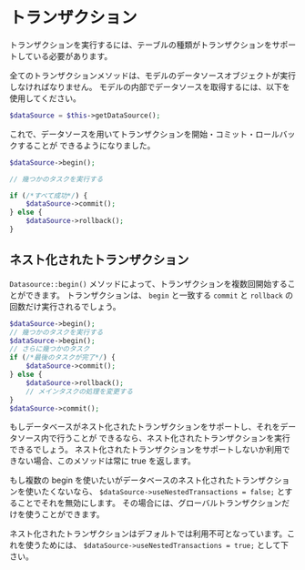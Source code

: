 # トランザクション

トランザクションを実行するには、テーブルの種類がトランザクションをサポートしている必要があります。

全てのトランザクションメソッドは、モデルのデータソースオブジェクトが実行しなければなりません。
モデルの内部でデータソースを取得するには、以下を使用してください。

``` php
$dataSource = $this->getDataSource();
```

これで、データソースを用いてトランザクションを開始・コミット・ロールバックすることが
できるようになりました。

``` php
$dataSource->begin();

// 幾つかのタスクを実行する

if (/*すべて成功*/) {
    $dataSource->commit();
} else {
    $dataSource->rollback();
}
```

## ネスト化されたトランザクション

`Datasource::begin()` メソッドによって、トランザクションを複数回開始することができます。
トランザクションは、 `begin` と一致する `commit` と `rollback` の回数だけ実行されるでしょう。

``` php
$dataSource->begin();
// 幾つかのタスクを実行する
$dataSource->begin();
// さらに幾つかのタスク
if (/*最後のタスクが完了*/) {
    $dataSource->commit();
} else {
    $dataSource->rollback();
    // メインタスクの処理を変更する
}
$dataSource->commit();
```

もしデータベースがネスト化されたトランザクションをサポートし、それをデータソース内で行うことが
できるなら、ネスト化されたトランザクションを実行できるでしょう。
ネスト化されたトランザクションをサポートしないか利用できない場合、このメソッドは常に true を返します。

もし複数の begin を使いたいがデータベースのネスト化されたトランザクションを使いたくないなら、
`$dataSource->useNestedTransactions = false;` とすることでそれを無効にします。
その場合には、グローバルトランザクションだけを使うことができます。

ネスト化されたトランザクションはデフォルトでは利用不可となっています。これを使うためには、
`$dataSource->useNestedTransactions = true;` として下さい。
